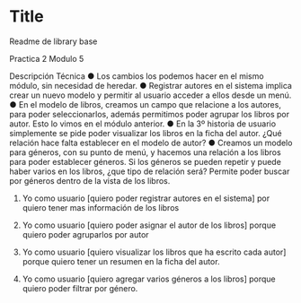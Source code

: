 # Title

Readme de library base



Practica 2 Modulo 5

Descripción Técnica
● Los cambios los podemos hacer en el mismo módulo, sin necesidad de heredar.
● Registrar autores en el sistema implica crear un nuevo modelo y permitir al usuario acceder a ellos desde un menú.
● En el modelo de libros, creamos un campo que relacione a los autores, para poder seleccionarlos, además permitimos poder agrupar los libros por autor. Esto lo vimos en el módulo anterior.
● En la 3º historia de usuario simplemente se pide poder visualizar los libros en la ficha del autor. ¿Qué relación hace falta establecer en el modelo de autor?
● Creamos un modelo para géneros, con su punto de menú, y hacemos una relación a los libros para poder establecer géneros. Si los géneros se pueden repetir y puede haber varios en los libros, ¿que tipo de relación será? Permite poder buscar por géneros dentro de la vista de los libros.


1. Yo como usuario [quiero poder registrar autores en el sistema] por quiero tener mas información de los libros

2. Yo como usuario [quiero poder asignar el autor de los libros] porque quiero poder agruparlos por autor

3. Yo como usuario [quiero visualizar los libros que ha escrito cada autor] porque quiero tener un resumen en la ficha del autor.

4. Yo como usuario [quiero agregar varios géneros a los libros] porque quiero poder filtrar por género.

